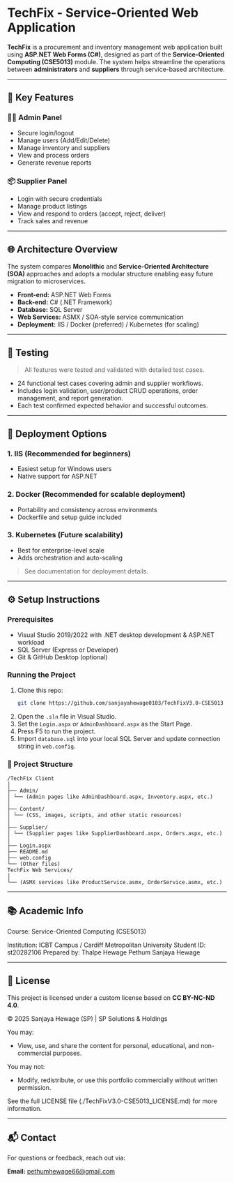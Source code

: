 
# TechFix - Service-Oriented Web Application

**TechFix** is a procurement and inventory management web application built using **ASP.NET Web Forms (C#)**, designed as part of the **Service-Oriented Computing (CSE5013)** module. The system helps streamline the operations between **administrators** and **suppliers** through service-based architecture.

---

## 🧩 Key Features

### 👨‍💼 Admin Panel
- Secure login/logout
- Manage users (Add/Edit/Delete)
- Manage inventory and suppliers
- View and process orders
- Generate revenue reports

### 📦 Supplier Panel
- Login with secure credentials
- Manage product listings
- View and respond to orders (accept, reject, deliver)
- Track sales and revenue

---

## 🌐 Architecture Overview

The system compares **Monolithic** and **Service-Oriented Architecture (SOA)** approaches and adopts a modular structure enabling easy future migration to microservices.

- **Front-end:** ASP.NET Web Forms
- **Back-end:** C# (.NET Framework)
- **Database:** SQL Server
- **Web Services:** ASMX / SOA-style service communication
- **Deployment:** IIS / Docker (preferred) / Kubernetes (for scaling)

---

## 🧪 Testing

> All features were tested and validated with detailed test cases.

- 24 functional test cases covering admin and supplier workflows.
- Includes login validation, user/product CRUD operations, order management, and report generation.
- Each test confirmed expected behavior and successful outcomes.

---

## 🚀 Deployment Options

### 1. IIS (Recommended for beginners)
- Easiest setup for Windows users
- Native support for ASP.NET

### 2. Docker (Recommended for scalable deployment)
- Portability and consistency across environments
- Dockerfile and setup guide included

### 3. Kubernetes (Future scalability)
- Best for enterprise-level scale
- Adds orchestration and auto-scaling

> See documentation for deployment details.

---

## ⚙️ Setup Instructions

### Prerequisites
- Visual Studio 2019/2022 with .NET desktop development & ASP.NET workload
- SQL Server (Express or Developer)
- Git & GitHub Desktop (optional)

### Running the Project
1. Clone this repo:
   ```bash
   git clone https://github.com/sanjayahewage0103/TechFixV3.0-CSE5013
   ```
2. Open the `.sln` file in Visual Studio.
3. Set the `Login.aspx` or `AdminDashboard.aspx` as the Start Page.
4. Press F5 to run the project.
5. Import `database.sql` into your local SQL Server and update connection string in `web.config`.

### 📁 Project Structure
```
/TechFix Client
│
├── Admin/
│ └── (Admin pages like AdminDashboard.aspx, Inventory.aspx, etc.)
│
├── Content/
│ └── (CSS, images, scripts, and other static resources)
│
├── Supplier/
│ └── (Supplier pages like SupplierDashboard.aspx, Orders.aspx, etc.)
│
├── Login.aspx
├── README.md
├── web.config
└── (Other files)
TechFix Web Services/
│
└── (ASMX services like ProductService.asmx, OrderService.asmx, etc.)
```

---

## 📚 Academic Info
Course: Service-Oriented Computing (CSE5013)

Institution: ICBT Campus / Cardiff Metropolitan University
Student ID: st20282106
Prepared by: Thalpe Hewage Pethum Sanjaya Hewage

---

## 📝 License

This project is licensed under a custom license based on **CC BY-NC-ND 4.0**.

© 2025 Sanjaya Hewage (SP) | SP Solutions & Holdings

You may:
- View, use, and share the content for personal, educational, and non-commercial purposes.

You may not:
- Modify, redistribute, or use this portfolio commercially without written permission.

See the full LICENSE file (./TechFixV3.0-CSE5013_LICENSE.md) for more information.

---

## 📬 Contact

For questions or feedback, reach out via:

**Email:** pethumhewage66@gmail.com
